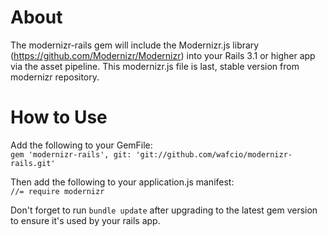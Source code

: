 About
======
The modernizr-rails gem will include the Modernizr.js library (https://github.com/Modernizr/Modernizr) into your Rails 3.1 or higher app via the asset pipeline. This modernizr.js file is last, stable version from modernizr repository.

How to Use
===========
Add the following to your GemFile:<br> 
`gem 'modernizr-rails', git: 'git://github.com/wafcio/modernizr-rails.git'`<br>

Then add the following to your application.js manifest:<br>
`//= require modernizr`<br>

Don't forget to run `bundle update` after upgrading to the latest gem version to ensure it's used by your rails app.